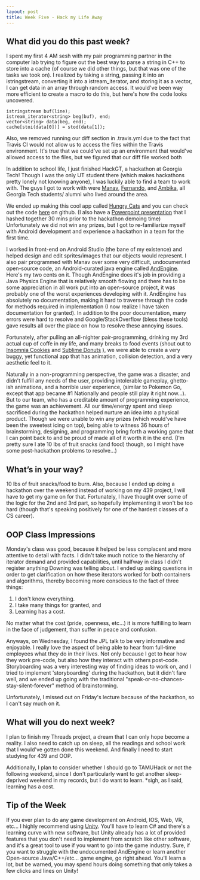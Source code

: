 ```yaml
---
layout: post
title: Week Five - Hack my Life Away
---
```


What did you do this past week?
------
I spent my first 4 AM sesh with my pair programming partner in the computer lab trying to figure out the best way to parse a string in C++ to store into a cache (of course we did other things, but that was one of the tasks we took on). I realized by taking a string, passing it into an istringstream, converting it into a istream_iterator, and storing it as a vector<string>, I can get data in an array through random access. It would've been way more efficient to create a macro to do this, but here's how the code looks uncovered.

    istringstream buf(line);
    istream_iterator<string> beg(buf), end;
    vector<string> data(beg, end);
    cache[stoi(data[0])] = stod(data[1]);

Also, we removed running our diff section in .travis.yml due to the fact that Travis CI would not allow us to access the files within the Travis environment. It's true that we could've set up an environment that would've allowed access to the files, but we figured that our diff file worked both 

In addition to school life, I just finished HackGT, a hackathon at Georgia Tech! Though I was the only UT student there (which makes hackathons pretty lonely not knowing anyone), I was luckily able to find a team to work with. The guys I got to work with were [Manav](https://github.com/manav95/), [Fernando](https://github.com/madpeanuts), and [Ambika](https://github.com/ambikagupta), all Georgia Tech students/ alumni who lived around the area.

We ended up making this cool app called [Hungry Cats](http://devpost.com/software/hungry-cats) and you can  check out the code [here](https://github.com/manav95/HungryCats) on github. (I also have a [Powerpoint presentation](https://drive.google.com/open?id=0B-S5sh0cBWk1Q04tNmdwNld0dGs) that I hashed together 30 mins prior to the hackathon demoing time) Unfortunately we did not win any prizes, but I got to re-familiarize myself with Android development and experience a hackathon in a team for the first time.

I worked in front-end on Android Studio (the bane of my existence) and helped design and edit sprites/images that our objects would represent. I also pair programmed with Manav over some very difficult, undocumented open-source code, an Android-curated java engine called [AndEngine](https://github.com/nicolasgramlich/AndEngine). Here's my two cents on it. Though AndEngine does it's job in providing a Java Physics Engine that is relatively smooth flowing and there has to be some appreciation in all work put into an open-source project, it was probably one of the worst experiences developing with it. AndEngine has absolutely no documentation, making it hard to traverse through the code for methods required in implementation (I now realize I have taken documentation for granted). In addition to the poor documentation, many errors were hard to resolve and Google/StackOverflow (bless these tools) gave results all over the place on how to resolve these annoying issues.

Fortunately, after pulling an all-nighter pair-programming, drinking my 3rd actual cup of coffe in my life, and many breaks to food events (shout out to [Insomnia Cookies](https://insomniacookies.com/) and [Sublime Donuts](http://www.sublimedoughnuts.com/) ), we were able to create a very buggy, yet functional app that has animation, collision detection, and a very aesthetic feel to it.

Naturally in a non-programming perspective, the game was a disaster, and didn't fulfill any needs of the user, providing intolerable gameplay, ghetto-ish animations, and a horrible user experience, (similar to Pokemon Go, except that app became #1 Nationally and people still play it right now...). But to our team, who has a creditable amount of programming experience, the game was an achievement. All our time/energy spent and sleep sacrificed during the hackathon helped nurture an idea into a physical product. Though we were unable to win any prizes (which would've have been the sweetest icing on top), being able to witness 36 hours of brainstorming, designing, and programming bring forth a working game that I can point back to and be proud of made all of it worth it in the end. (I'm pretty sure I ate 10 lbs of fruit snacks (and food) though, so I might have some post-hackathon problems to resolve...)

What’s in your way?
------
10 lbs of fruit snacks/food to burn. Also, because I ended up doing a hackathon over the weekend instead of working on my 439 project, I will have to get my game on for that. Fortunately, I have thought over some of the logic for the 2nd and 3rd part, so hopefully implementing it won't be too hard (though that's speaking positively for one of the hardest classes of a CS career).

OOP Class Impressions
------
Monday's class was good, because it helped be less complacent and more attentive to detail with facts. I didn't take much notice to the hierarchy of iterator demand and provided capabilities, until halfway in class I didn't register anything Downing was telling about. I ended up asking questions in order to get clarification on how these iterators worked for both containers and algorithms, thereby becoming more conscious to the fact of three things: 

1. I don't know everything.
2. I take many things for granted, and
3. Learning has a cost.

No matter what the cost (pride, openness, etc...) it is more fulfilling to learn in the face of judgement, than suffer in peace and confusion.

Anyways, on Wednesday, I found the JPL talk to be very informative and enjoyable. I really love the aspect of being able to hear from full-time employees what they do in their lives. Not only because I get to hear how they work pre-code, but also how they interact with others post-code. Storyboarding was a very interesting way of finding ideas to work on, and I tried to implement 'storyboarding' during the hackathon, but it didn't fare well, and we ended up going with the traditional "speak-or-no-chances-stay-silent-forever" method of brainstorming.

Unfortunately, I missed out on Friday's lecture because of the hackathon, so I can't say much on it.

What will you do next week?
------
I plan to finish my Threads project, a dream that I can only hope become a reality. I also need to catch up on sleep, all the readings and school work that I would've gotten done this weekend. And finally I need to start studying for 439 and OOP.

Additionally, I plan to consider whether I should go to TAMUHack or not the following weekend, since I don't particularly want to get another sleep-deprived weekend in my records, but I do want to learn. *sigh, as I said, learning has a cost.

Tip of the Week
------
If you ever plan to do any game development on Android, IOS, Web, VR, etc... I highly recommend using [Unity](https://unity3d.com/). You'll have to learn C# and there's a learning curve with new software, but Unity already has a lot of provided features that you don't need to implement from scratch like other software, and it's a great tool to use if you want to go into the game industry. Sure, if you want to struggle with the undocumented AndEngine or learn another Open-source Java/C++/etc... game engine, go right ahead. You'll learn a lot, but be warned, you may spend hours doing something that only takes a few clicks and lines on Unity!
